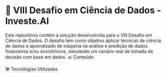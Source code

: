 # 🧠 VIII Desafio em Ciência de Dados - Investe.AI
Este repositório contém a solução desenvolvida para o VIII Desafio em Ciência de Dados.
O desafio tem como objetivo aplicar técnicas de ciência de dados e aprendizado de máquina na análise e predição de dados financeiros e/ou econômicos, simulando um cenário real de tomada de decisão com base em dados.
📊 Conteúdo

🛠️ Tecnologias Utilizadas
